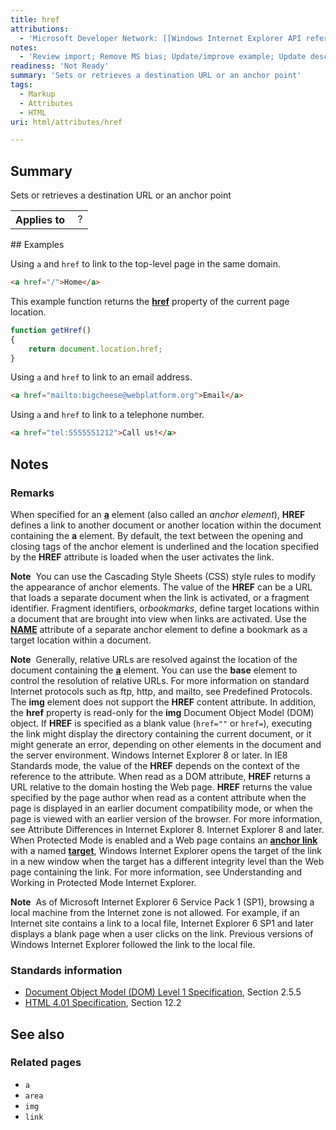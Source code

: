 ```yaml
---
title: href
attributions:
  - 'Microsoft Developer Network: [[Windows Internet Explorer API reference](http://msdn.microsoft.com/en-us/library/ie/hh828809%28v=vs.85%29.aspx) Article]'
notes:
  - 'Review import; Remove MS bias; Update/improve example; Update descriptions; Fix lists & compatibility info'
readiness: 'Not Ready'
summary: 'Sets or retrieves a destination URL or an anchor point'
tags:
  - Markup
  - Attributes
  - HTML
uri: html/attributes/href

---
```

## Summary

Sets or retrieves a destination URL or an anchor point

<table class="wikitable">
<tr>
<th>
Applies to

</th>
<td>
 ?

</td>
</tr>
</table>
## Examples

Using `a` and `href` to link to the top-level page in the same domain.

``` html
<a href="/">Home</a>
```

This example function returns the [**href**](/css/cssom/properties/href) property of the current page location.

``` js
function getHref()
{
    return document.location.href;
}
```

Using `a` and `href` to link to an email address.

``` html
<a href="mailto:bigcheese@webplatform.org">Email</a>
```

Using `a` and `href` to link to a telephone number.

``` html
<a href="tel:5555551212">Call us!</a>
```

## Notes

### Remarks

When specified for an [**a**](/html/elements/a) element (also called an *anchor element*), **HREF** defines a link to another document or another location within the document containing the **a** element. By default, the text between the opening and closing tags of the anchor element is underlined and the location specified by the **HREF** attribute is loaded when the user activates the link.

**Note**  You can use the Cascading Style Sheets (CSS) style rules to modify the appearance of anchor elements. The value of the **HREF** can be a URL that loads a separate document when the link is activated, or a fragment identifier. Fragment identifiers, or*bookmarks*, define target locations within a document that are brought into view when links are activated. Use the [**NAME**](/html/attributes/name_(frames)) attribute of a separate anchor element to define a bookmark as a target location within a document.

**Note**  Generally, relative URLs are resolved against the location of the document containing the [**a**](/html/elements/a) element. You can use the **base** element to control the resolution of relative URLs. For more information on standard Internet protocols such as ftp, http, and mailto, see Predefined Protocols. The **img** element does not support the **HREF** content attribute. In addition, the **href** property is read-only for the **img** Document Object Model (DOM) object. If **HREF** is specified as a blank value (`href=""` or `href=`), executing the link might display the directory containing the current document, or it might generate an error, depending on other elements in the document and the server environment. Windows Internet Explorer 8 or later. In IE8 Standards mode, the value of the **HREF** depends on the context of the reference to the attribute. When read as a DOM attribute, **HREF** returns a URL relative to the domain hosting the Web page. **HREF** returns the value specified by the page author when read as a content attribute when the page is displayed in an earlier document compatibility mode, or when the page is viewed with an earlier version of the browser. For more information, see Attribute Differences in Internet Explorer 8. Internet Explorer 8 and later. When Protected Mode is enabled and a Web page contains an [**anchor link**](/html/elements/a) with a named [**target**](/html/attributes/target), Windows Internet Explorer opens the target of the link in a new window when the target has a different integrity level than the Web page containing the link. For more information, see Understanding and Working in Protected Mode Internet Explorer.

**Note**  As of Microsoft Internet Explorer 6 Service Pack 1 (SP1), browsing a local machine from the Internet zone is not allowed. For example, if an Internet site contains a link to a local file, Internet Explorer 6 SP1 and later displays a blank page when a user clicks on the link. Previous versions of Windows Internet Explorer followed the link to the local file.

### Standards information

-   [Document Object Model (DOM) Level 1 Specification](http://go.microsoft.com/fwlink/p/?linkid=161725), Section 2.5.5
-   [HTML 4.01 Specification](http://go.microsoft.com/fwlink/p/?linkid=25320), Section 12.2

## See also

### Related pages

-   `a`
-   `area`
-   `img`
-   `link`
